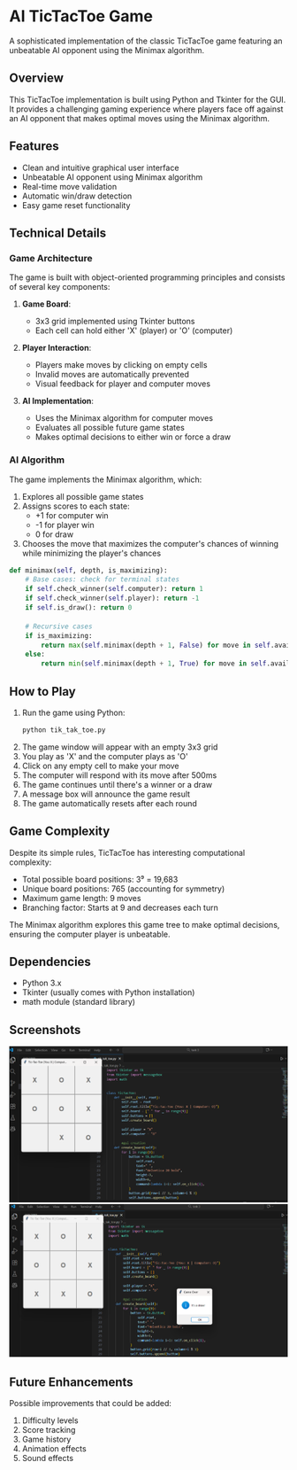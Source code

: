 # AI TicTacToe Game

A sophisticated implementation of the classic TicTacToe game featuring an unbeatable AI opponent using the Minimax algorithm.

## Overview

This TicTacToe implementation is built using Python and Tkinter for the GUI. It provides a challenging gaming experience where players face off against an AI opponent that makes optimal moves using the Minimax algorithm.

## Features

- Clean and intuitive graphical user interface
- Unbeatable AI opponent using Minimax algorithm
- Real-time move validation
- Automatic win/draw detection
- Easy game reset functionality

## Technical Details

### Game Architecture

The game is built with object-oriented programming principles and consists of several key components:

1. **Game Board**: 
   - 3x3 grid implemented using Tkinter buttons
   - Each cell can hold either 'X' (player) or 'O' (computer)

2. **Player Interaction**:
   - Players make moves by clicking on empty cells
   - Invalid moves are automatically prevented
   - Visual feedback for player and computer moves

3. **AI Implementation**:
   - Uses the Minimax algorithm for computer moves
   - Evaluates all possible future game states
   - Makes optimal decisions to either win or force a draw

### AI Algorithm

The game implements the Minimax algorithm, which:

1. Explores all possible game states
2. Assigns scores to each state:
   - +1 for computer win
   - -1 for player win
   - 0 for draw
3. Chooses the move that maximizes the computer's chances of winning while minimizing the player's chances

```python
def minimax(self, depth, is_maximizing):
    # Base cases: check for terminal states
    if self.check_winner(self.computer): return 1
    if self.check_winner(self.player): return -1
    if self.is_draw(): return 0

    # Recursive cases
    if is_maximizing:
        return max(self.minimax(depth + 1, False) for move in self.available_moves())
    else:
        return min(self.minimax(depth + 1, True) for move in self.available_moves())
```

## How to Play

1. Run the game using Python:
   ```bash
   python tik_tak_toe.py
   ```
2. The game window will appear with an empty 3x3 grid
3. You play as 'X' and the computer plays as 'O'
4. Click on any empty cell to make your move
5. The computer will respond with its move after 500ms
6. The game continues until there's a winner or a draw
7. A message box will announce the game result
8. The game automatically resets after each round

## Game Complexity

Despite its simple rules, TicTacToe has interesting computational complexity:

- Total possible board positions: 3⁹ = 19,683
- Unique board positions: 765 (accounting for symmetry)
- Maximum game length: 9 moves
- Branching factor: Starts at 9 and decreases each turn

The Minimax algorithm explores this game tree to make optimal decisions, ensuring the computer player is unbeatable.

## Dependencies

- Python 3.x
- Tkinter (usually comes with Python installation)
- math module (standard library)

## Screenshots

![ScreenShot1](https://github.com/Jeba-02/AI/blob/main/AI%20Games/TikTacToe/Screenshot%202025-10-25%20215954.png)
![ScreenShot2](https://github.com/Jeba-02/AI/blob/main/AI%20Games/TikTacToe/Screenshot%202025-10-25%20220003.png)

## Future Enhancements

Possible improvements that could be added:
1. Difficulty levels
2. Score tracking
3. Game history
4. Animation effects
5. Sound effects

